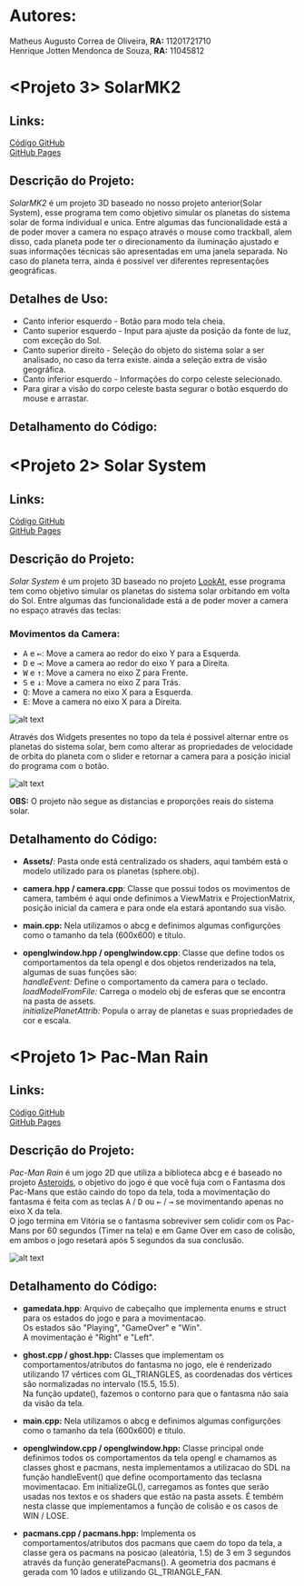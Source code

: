 # Autores:

Matheus Augusto Correa de Oliveira, **RA:** 11201721710\
Henrique Jotten Mendonca de Souza, **RA:** 11045812

# <Projeto 3> SolarMK2

## Links:

[Código GitHub](https://github.com/Matheuzs/abcg)  
[GitHub Pages](https://matheuzs.github.io/abcg/SolarMK2/)

## Descrição do Projeto:

*SolarMK2* é um projeto 3D baseado no nosso projeto anterior(Solar System), esse programa tem como objetivo simular os planetas do sistema solar de forma individual e unica.
Entre algumas das funcionalidade está a de poder mover a camera no espaço através o mouse como trackball, alem disso, cada planeta pode ter o direcionamento da iluminação ajustado e suas informações técnicas são apresentadas em uma janela separada. No caso do planeta terra, ainda é possivel ver diferentes representações geográficas.

## Detalhes de Uso:
* Canto inferior esquerdo - Botão para modo tela cheia.
* Canto superior esquerdo - Input para ajuste da posição da fonte de luz, com exceção do Sol.
* Canto superior direito - Seleção do objeto do sistema solar a ser analisado, no caso da terra existe. ainda a seleção extra de visão geográfica. 
* Canto inferior esquerdo - Informações do corpo celeste selecionado.
* Para girar a visão do corpo celeste basta segurar o botão esquerdo do mouse e arrastar.

## Detalhamento do Código:



# <Projeto 2> Solar System

## Links:

[Código GitHub](https://github.com/Matheuzs/abcg)  
[GitHub Pages](https://matheuzs.github.io/abcg/solarSystem/)

## Descrição do Projeto:

*Solar System* é um projeto 3D baseado no projeto [LookAt](https://hbatagelo.github.io/abcgapps/lookat/index.html), esse programa tem como objetivo simular os planetas do sistema solar orbitando em volta do Sol. Entre algumas das funcionalidade está a de poder mover a camera no espaço através das teclas:

### Movimentos da Camera:
* <kbd>A</kbd> e <kbd>←</kbd>: Move a camera ao redor do eixo Y para a Esquerda.  
* <kbd>D</kbd> e <kbd>→</kbd>: Move a camera ao redor do eixo Y para a Direita.  
* <kbd>W</kbd> e <kbd>↑</kbd>: Move a camera no eixo Z para Frente.   
* <kbd>S</kbd> e <kbd>↓</kbd>: Move a camera no eixo Z para Trás.  
* <kbd>Q</kbd>: Move a camera no eixo X para a Esquerda.  
* <kbd>E</kbd>: Move a camera no eixo X para a Direita.  

![alt text](https://github.com/Matheuzs/abcg/blob/master/images/solarsystem.png?raw=true)

Através dos Widgets presentes no topo da tela é possivel alternar entre os planetas do sistema solar, bem como alterar as propriedades de velocidade de orbita do planeta com o slider e retornar a camera para a posição inicial do programa com o botão.  

![alt text](https://github.com/Matheuzs/abcg/blob/master/images/solarsystem-widgets.png?raw=true)

**OBS:** O projeto não segue as distancias e proporções reais do sistema solar. 

## Detalhamento do Código:

* **Assets/**: Pasta onde está centralizado os shaders, aqui também está o modelo utilizado para os planetas (sphere.obj).

* **camera.hpp / camera.cpp**: Classe que possui todos os movimentos de camera, também é aqui onde definimos a ViewMatrix e ProjectionMatrix, posição inicial da camera e para onde ela estará apontando sua visão.

* **main.cpp:** Nela utilizamos o abcg e definimos algumas configurções como o tamanho da tela (600x600) e título.

* **openglwindow.hpp / openglwindow.cpp**: Classe que define todos os comportamentos da tela opengl e dos objetos renderizados na tela, algumas de suas funções são:  
*handleEvent:* Define o comportamento da camera para o teclado.  
*loadModelFromFile:* Carrega o modelo obj de esferas que se encontra na pasta de assets.  
*initializePlanetAttrib:* Popula o array de planetas e suas propriedades de cor e escala.  


# <Projeto 1> Pac-Man Rain

## Links:

[Código GitHub](https://github.com/Matheuzs/abcg)  
[GitHub Pages](https://matheuzs.github.io/abcg/pacmanRain/)

## Descrição do Projeto:

*Pac-Man Rain* é um jogo 2D que utiliza a biblioteca abcg e é baseado no projeto [Asteroids](https://hbatagelo.github.io/abcgapps/asteroids/index.html), o objetivo do jogo é que você fuja com o Fantasma dos Pac-Mans que estão caindo do topo da tela, toda a movimentação do fantasma é feita com as teclas <kbd>A</kbd> / <kbd>D</kbd> ou <kbd>←</kbd> / <kbd>→</kbd> se movimentando apenas no eixo X da tela.\
O jogo termina em Vitória se o fantasma sobreviver sem colidir com os Pac-Mans por 60 segundos (Timer na tela) e em Game Over em caso de colisão, em ambos o jogo resetará após 5 segundos da sua conclusão.

![alt text](https://github.com/Matheuzs/abcg/blob/master/images/pacmanrain.png?raw=true)

## Detalhamento do Código:

* **gamedata.hpp**: Arquivo de cabeçalho que implementa enums e struct para os estados do jogo e para a movimentacao.\
Os estados são "Playing", "GameOver" e "Win".\
A movimentação é "Right" e "Left".

* **ghost.cpp / ghost.hpp:** Classes que implementam os comportamentos/atributos do fantasma no jogo, ele é renderizado utilizando 17 vértices com GL_TRIANGLES, as coordenadas dos vértices são normalizadas no intervalo (15.5, 15.5).\
Na função update(), fazemos o contorno para que o fantasma não saia da visão da tela.

* **main.cpp:** Nela utilizamos o abcg e definimos algumas configurções como o tamanho da tela (600x600) e título.

* **openglwindow.cpp / openglwindow.hpp:** Classe principal onde definimos todos os comportamentos da tela opengl e chamamos as classes ghost e pacmans, nesta implementamos a utilizacao do SDL na função handleEvent() que define ocomportamento das teclasna movimentacao.
Em initializeGL(), carregamos as fontes que serão usadas nos textos e os shaders que estão na pasta assets.
É tembém nesta classe que implementamos a função de colisão e os casos de WIN / LOSE.

* **pacmans.cpp / pacmans.hpp:** Implementa os comportamentos/atributos dos pacmans que caem do topo da tela, a classe gera os pacmans na posicao (aleatória, 1.5) de 3 em 3 segundos através da função generatePacmans().
A geometria dos pacmans é gerada com 10 lados e utilizando GL_TRIANGLE_FAN.

